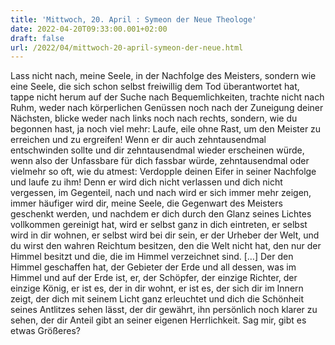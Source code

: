 ```yaml
---
title: 'Mittwoch, 20. April : Symeon der Neue Theologe'
date: 2022-04-20T09:33:00.001+02:00
draft: false
url: /2022/04/mittwoch-20-april-symeon-der-neue.html
---
```


Lass nicht nach, meine Seele, in der Nachfolge des Meisters, sondern wie eine Seele, die sich schon selbst freiwillig dem Tod überantwortet hat, tappe nicht herum auf der Suche nach Bequemlichkeiten, trachte nicht nach Ruhm, weder nach körperlichen Genüssen noch nach der Zuneigung deiner Nächsten, blicke weder nach links noch nach rechts, sondern, wie du begonnen hast, ja noch viel mehr: Laufe, eile ohne Rast, um den Meister zu erreichen und zu ergreifen! Wenn er dir auch zehntausendmal entschwinden sollte und dir zehntausendmal wieder erscheinen würde, wenn also der Unfassbare für dich fassbar würde, zehntausendmal oder vielmehr so oft, wie du atmest: Verdopple deinen Eifer in seiner Nachfolge und laufe zu ihm! Denn er wird dich nicht verlassen und dich nicht vergessen, im Gegenteil, nach und nach wird er sich immer mehr zeigen, immer häufiger wird dir, meine Seele, die Gegenwart des Meisters geschenkt werden, und nachdem er dich durch den Glanz seines Lichtes vollkommen gereinigt hat, wird er selbst ganz in dich eintreten, er selbst wird in dir wohnen, er selbst wird bei dir sein, er der Urheber der Welt, und du wirst den wahren Reichtum besitzen, den die Welt nicht hat, den nur der Himmel besitzt und die, die im Himmel verzeichnet sind. \[…\] Der den Himmel geschaffen hat, der Gebieter der Erde und all dessen, was im Himmel und auf der Erde ist, er, der Schöpfer, der einzige Richter, der einzige König, er ist es, der in dir wohnt, er ist es, der sich dir im Innern zeigt, der dich mit seinem Licht ganz erleuchtet und dich die Schönheit seines Antlitzes sehen lässt, der dir gewährt, ihn persönlich noch klarer zu sehen, der dir Anteil gibt an seiner eigenen Herrlichkeit. Sag mir, gibt es etwas Größeres?
